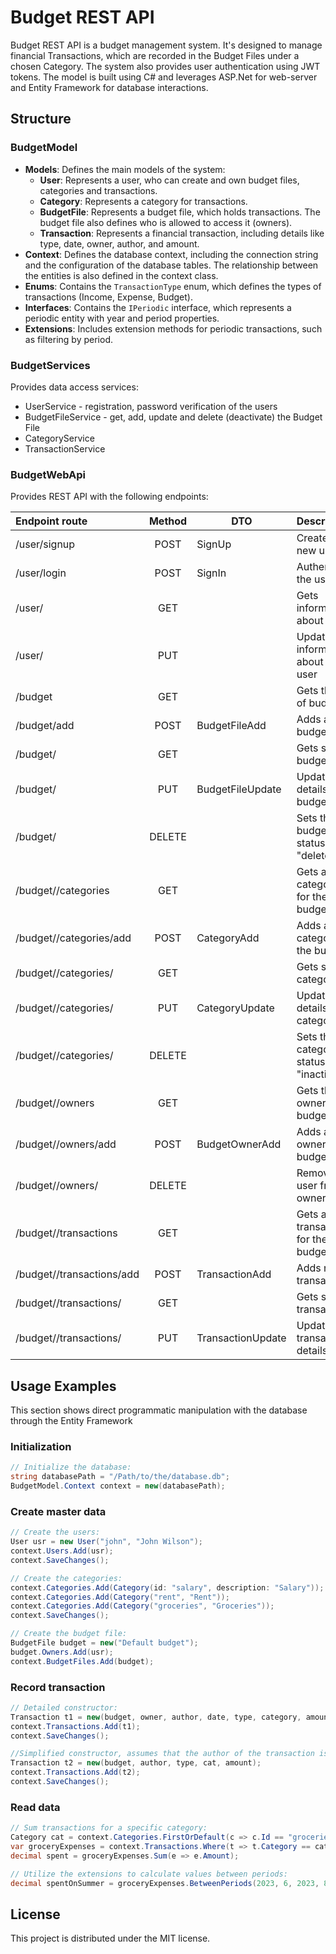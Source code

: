 # Budget REST API

Budget REST API is a budget management system.
It's designed to manage financial Transactions, which are recorded in the Budget Files under a chosen Category. The system also provides user authentication using JWT tokens.
The model is built using C# and leverages ASP.Net for web-server and Entity Framework for database interactions.

## Structure

### BudgetModel
- **Models**: Defines the main models of the system:
  - **User**: Represents a user, who can create and own budget files, categories and transactions.
  - **Category**: Represents a category for transactions.
  - **BudgetFile**: Represents a budget file, which holds transactions.
    The budget file also defines who is allowed to access it (owners).
  - **Transaction**: Represents a financial transaction, including details like type, date, owner, author, and amount.
- **Context**: Defines the database context, including the connection string and the configuration of the database tables.
  The relationship between the entities is also defined in the context class.
- **Enums**: Contains the `TransactionType` enum, which defines the types of transactions (Income, Expense, Budget).
- **Interfaces**: Contains the `IPeriodic` interface, which represents a periodic entity with year and period properties.
- **Extensions**: Includes extension methods for periodic transactions, such as filtering by period.

### BudgetServices
Provides data access services:
- UserService - registration, password verification of the users
- BudgetFileService - get, add, update and delete (deactivate) the Budget File
- CategoryService
- TransactionService

### BudgetWebApi
Provides REST API with the following endpoints:

| Endpoint route                                    | Method | DTO               | Description                            |
|:--------------------------------------------------|:------:|-------------------|:---------------------------------------|
| /user/signup                                      |  POST  | SignUp            | Creates a new user                     |
| /user/login                                       |  POST  | SignIn            | Authenticates the user                 |
| /user/<user-id>                                   |  GET   |                   | Gets information about user            |
| /user/<user-id>                                   |  PUT   |                   | Updates the information about the user |
| /budget                                           |  GET   |                   | Gets the list of budgets               |
| /budget/add                                       |  POST  | BudgetFileAdd     | Adds a new budget                      |
| /budget/<budget-id>                               |  GET   |                   | Gets specific budget                   |
| /budget/<budget-id>                               |  PUT   | BudgetFileUpdate  | Updates the details of the budget      |
| /budget/<budget-id>                               | DELETE |                   | Sets the budget to status "deleted"    |
| /budget/<budget-id>/categories                    |  GET   |                   | Gets all categories for the budget     |
| /budget/<budget-id>/categories/add                |  POST  | CategoryAdd       | Adds a category to the budget          |
| /budget/<budget-id>/categories/<category-id>      |  GET   |                   | Gets specific category                 |
| /budget/<budget-id>/categories/<category-id>      |  PUT   | CategoryUpdate    | Updates the details of the category    |
| /budget/<budget-id>/categories/<category-id>      | DELETE |                   | Sets the category to status "inactive" |
| /budget/<budget-id>/owners                        |  GET   |                   | Gets the owners of the budget          |
| /budget/<budget-id>/owners/add                    |  POST  | BudgetOwnerAdd    | Adds a new owner to the budget         |
| /budget/<budget-id>/owners/<user-id>              | DELETE |                   | Removes user from the owners           |
| /budget/<budget-id>/transactions                  |  GET   |                   | Gets all transactions for the budget   |
| /budget/<budget-id>/transactions/add              |  POST  | TransactionAdd    | Adds new transaction                   |
| /budget/<budget-id>/transactions/<transaction-id> |  GET   |                   | Gets specific transaction              |
| /budget/<budget-id>/transactions/<transaction-id> |  PUT   | TransactionUpdate | Updates transaction details            |


## Usage Examples
This section shows direct programmatic manipulation with the database through the Entity Framework

### Initialization
```csharp
// Initialize the database:
string databasePath = "/Path/to/the/database.db";
BudgetModel.Context context = new(databasePath);
```

### Create master data
```csharp
// Create the users:
User usr = new User("john", "John Wilson");
context.Users.Add(usr);
context.SaveChanges();

// Create the categories:
context.Categories.Add(Category(id: "salary", description: "Salary"));
context.Categories.Add(Category("rent", "Rent"));
context.Categories.Add(Category("groceries", "Groceries"));
context.SaveChanges();

// Create the budget file:
BudgetFile budget = new("Default budget");
budget.Owners.Add(usr);
context.BudgetFiles.Add(budget);
```

### Record transaction
```csharp
// Detailed constructor:
Transaction t1 = new(budget, owner, author, date, type, category, amount);
context.Transactions.Add(t1);
context.SaveChanges();

//Simplified constructor, assumes that the author of the transaction is its owner, and the date is current date:
Transaction t2 = new(budget, author, type, cat, amount);
context.Transactions.Add(t2);
context.SaveChanges();
```

### Read data
```csharp
// Sum transactions for a specific category:
Category cat = context.Categories.FirstOrDefault(c => c.Id == "groceries");
var groceryExpenses = context.Transactions.Where(t => t.Category == cat);
decimal spent = groceryExpenses.Sum(e => e.Amount);

// Utilize the extensions to calculate values between periods:
decimal spentOnSummer = groceryExpenses.BetweenPeriods(2023, 6, 2023, 8).Sum(t => t.Amount);
```


## License
This project is distributed under the MIT license.